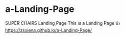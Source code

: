 # a-Landing-Page
SUPER CHAIRS Landing Page
This is a Landing Page 👍
https://zsxiena.github.io/a-Landing-Page/

